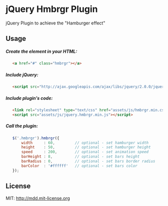 # jQuery Hmbrgr Plugin

jQuery Plugin to achieve the "Hamburger effect"

## Usage

##### Create the element in your HTML:

 ```html
	<a href="#" class="hmbrgr"></a>
 ```

##### Include jQuery:

 ```html
    <script src="http://ajax.googleapis.com/ajax/libs/jquery/2.0.0/jquery.min.js"></script>
 ```

##### Include plugin's code:

 ```html
	<link rel="stylesheet" type="text/css" href="assets/js/hmbrgr.min.css" />
	<script src="assets/js/jquery.hmbrgr.min.js"></script>
 ```

##### Call the plugin:

 ```javascript
	$('.hmbrgr').hmbrgr({
		width     : 60, 		// optional - set hamburger width
		height    : 50, 		// optional - set hamburger height
		speed     : 200,		// optional - set animation speed
		barHeight : 8,			// optional - set bars height
		barRadius : 0,			// optional - set bars border radius
		barColor  : '#ffffff'	// optional - set bars color
	});    
 ```

## License

MIT: http://mdd.mit-license.org
